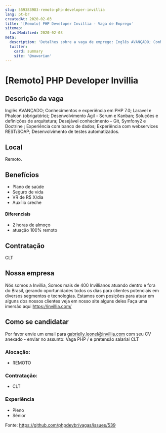 ```yaml
---
slug: 559383983-remoto-php-developer-invillia
lang: pt-br
createdAt: 2020-02-03
title: '[Remoto] PHP Developer Invillia - Vaga de Emprego'
sitemap:
  lastModified: 2020-02-03
meta:
  description: 'Detalhes sobre a vaga de emprego: Inglês AVANÇADO; Conhecimentos e experiência em PHP 7.0; Laravel e Phalcon (obrigatório); Desenvolvimento Ágil - Scrum e Kanban; Soluções e definições de arquitetura; Desejável conhecimento – Git, Symfony2 e Doctrine ; Experiência com banco de dados; Experiência com webservices REST/SOAP; Desenvolvimento de testes automatizados.'
  twitter:
    card: summary
    site: '@nawarian'
---
```


# [Remoto] PHP Developer Invillia

## Descrição da vaga

Inglês AVANÇADO;
Conhecimentos e experiência em PHP 7.0;
Laravel e Phalcon (obrigatório);
Desenvolvimento Ágil - Scrum e Kanban;
Soluções e definições de arquitetura;
Desejável conhecimento – Git, Symfony2 e Doctrine ;
Experiência com banco de dados;
Experiência com webservices REST/SOAP;
Desenvolvimento de testes automatizados.

## Local

Remoto.

## Benefícios

- Plano de saúde
- Seguro de vida
- VR de R$ X/dia
- Auxílio creche

#### Diferenciais

- 2 horas de almoço
- atuação 100% remoto

## Contratação

CLT 

## Nossa empresa

Nós somos a Invillia,
Somos mais de 400 Invillianos atuando dentro e fora do Brasil, gerando oportunidades todos os dias para clientes potenciais em diversos segmentos e tecnologias. 
Estamos com posições para atuar em alguns dos nossos clientes veja em nosso site alguns deles
Faça uma imersão aqui https://invillia.com/ 

## Como se candidatar

Por favor envie um email para gabrielly.leonel@invillia.com com seu CV anexado - enviar no assunto: Vaga PHP / e pretensão salarial CLT

<!-- Escolha abaixo, apague as que não fizerem sentido: -->

### Alocação:
- REMOTO

### Contratação:
- CLT

### Experiência
- Pleno
- Sênior


Fonte: https://github.com/phpdevbr/vagas/issues/539